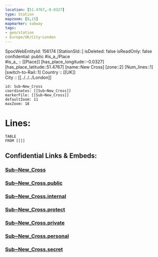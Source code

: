 ```yaml
---
location: [51.4767,-0.0327] 
type: Station 
mapzoom: [8,15] 
mapmarker: subway 
tags:
- geo/station
- Europe/UK/City~London
---
```

SpocWebEntityId: 156174
[StationSId::] 
isDeleted: false
isReadOnly: false
confidential: public
#is_a_/Place  
#is_a_ :: [[Place]] 
[has_place_longitude::-0.0327] 
[has_place_latitude::51.4767] 
[name::New Cross] 
[zone::2] 
[Num_lines::1] 
[switch-to-Rail::1] 
Country :: [[UK]]  
City :: [[../../../London]]  


```leaflet
id: Sub~New_Cross
coordinates: [[Sub~New_Cross]] 
markerFile: [[Sub~New_Cross]] 
defaultZoom: 11 
maxZoom: 18
```


# Lines: 
```dataview
TABLE 
FROM [[]] 
```


## Confidential Links & Embeds: 

### [Sub~New_Cross](/_Standards/Earth/Continent/Europe/Europe~North/UK/England/Regions~England/London,Greater/cities~GreaterLondon/Underground/Station/Sub~New_Cross.md) 

### [Sub~New_Cross.public](/_public/Earth/Continent/Europe/Europe~North/UK/England/Regions~England/London,Greater/cities~GreaterLondon/Underground/Station/Sub~New_Cross.public.md) 

### [Sub~New_Cross.internal](/_internal/Earth/Continent/Europe/Europe~North/UK/England/Regions~England/London,Greater/cities~GreaterLondon/Underground/Station/Sub~New_Cross.internal.md) 

### [Sub~New_Cross.protect](/_protect/Earth/Continent/Europe/Europe~North/UK/England/Regions~England/London,Greater/cities~GreaterLondon/Underground/Station/Sub~New_Cross.protect.md) 

### [Sub~New_Cross.private](/_private/Earth/Continent/Europe/Europe~North/UK/England/Regions~England/London,Greater/cities~GreaterLondon/Underground/Station/Sub~New_Cross.private.md) 

### [Sub~New_Cross.personal](/_personal/Earth/Continent/Europe/Europe~North/UK/England/Regions~England/London,Greater/cities~GreaterLondon/Underground/Station/Sub~New_Cross.personal.md) 

### [Sub~New_Cross.secret](/_secret/Earth/Continent/Europe/Europe~North/UK/England/Regions~England/London,Greater/cities~GreaterLondon/Underground/Station/Sub~New_Cross.secret.md)

